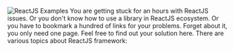![ReactJS Examples](https://user-images.githubusercontent.com/31009750/246856332-ece36caa-82ef-4a4f-86d9-9dad4a108929.png)
You are getting stuck for an hours with ReactJS issues. Or you don't know how to use a library in ReactJS ecosystem. Or you have to bookmark a hundred of links for your problems. Forget about it, you only need one page. Feel free to find out your solution here. There are various topics about ReactJS framework:
